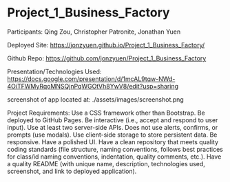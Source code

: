 # Project_1_Business_Factory

Participants: Qing Zou, Christopher Patronite, Jonathan Yuen

Deployed Site:
https://jonzyuen.github.io/Project_1_Business_Factory/

Github Repo:
https://github.com/jonzyuen/Project_1_Business_Factory

Presentation/Technologies Used: 
https://docs.google.com/presentation/d/1mcAL9tqw-NWd-4OiTFWMyRqoMNSQjnPqWGOtVh8YwV8/edit?usp=sharing

screenshot of app located at:
./assets/images/screenshot.png

Project Requirements:
Use a CSS framework other than Bootstrap.
Be deployed to GitHub Pages.
Be interactive (i.e., accept and respond to user input).
Use at least two server-side APIs.
Does not use alerts, confirms, or prompts (use modals).
Use client-side storage to store persistent data.
Be responsive.
Have a polished UI.
Have a clean repository that meets quality coding standards (file structure, naming conventions, follows best practices for class/id naming conventions, indentation, quality comments, etc.).
Have a quality README (with unique name, description, technologies used, screenshot, and link to deployed application).